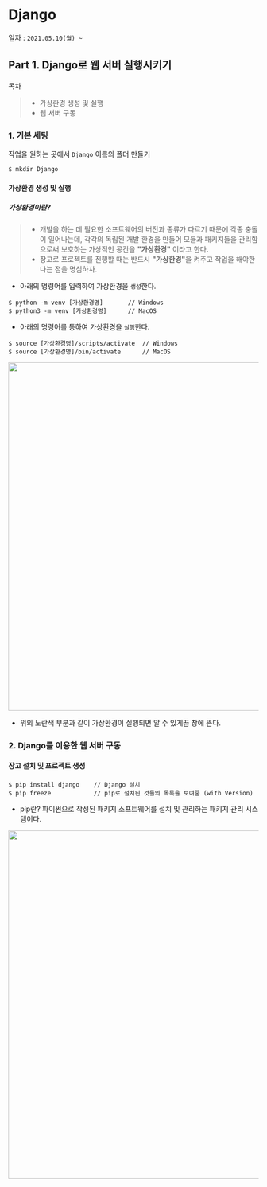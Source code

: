 # Django

일자 : `2021.05.10(월) ~`

## Part 1. Django로 웹 서버 실행시키기

목차

> - 가상환경 생성 및 실행
> - 웹 서버 구동

### 1. 기본 세팅

작업을 원하는 곳에서 `Django` 이름의 폴더 만들기

```
$ mkdir Django
```

#### 가상환경 생성 및 실행

##### 가상환경이란?

> - 개발을 하는 데 필요한 소프트웨어의 버전과 종류가 다르기 때문에 각종 충돌이 일어나는데, 각각의 독립된 개발 환경을 만들어 모듈과 패키지들을 관리함으로써 보호하는 가상적인 공간을 <strong>\"가상환경\"</strong> 이라고 한다.
> - 장고로 프로젝트를 진행할 때는 반드시 <strong>\"가상환경\"</strong>을 켜주고 작업을 해야한다는 점을 명심하자.

- 아래의 명령어를 입력하여 가상환경을 `생성`한다.

```
$ python -m venv [가상환경명]       // Windows
$ python3 -m venv [가상환경명]      // MacOS
```

- 아래의 명령어를 통하여 가상환경을 `실행`한다.

```
$ source [가상환경명]/scripts/activate  // Windows
$ source [가상환경명]/bin/activate      // MacOS
```

<img src="https://images.velog.io/images/nathan29849/post/6ce38f4c-be3b-4fc1-be23-2ac23697bb54/image.png" width="700px;">

- 위의 노란색 부분과 같이 가상환경이 실행되면 알 수 있게끔 창에 뜬다.

### 2. Django를 이용한 웹 서버 구동

#### 장고 설치 및 프로젝트 생성

```
$ pip install django    // Django 설치
$ pip freeze            // pip로 설치된 것들의 목록을 보여줌 (with Version)
```

- pip란?
  파이썬으로 작성된 패키지 소프트웨어를 설치 및 관리하는 패키지 관리 시스템이다.

<img src="https://images.velog.io/images/nathan29849/post/83225fed-dbd5-4633-b140-22bf0926ebb4/image.png" width="700px;">
